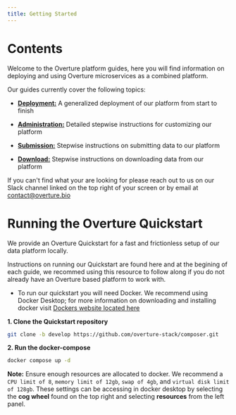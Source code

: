 ```yaml
---
title: Getting Started
---
```


# Contents 

Welcome to the Overture platform guides, here you will find information on deploying and using Overture microservices as a combined platform. 

 Our guides currently cover the following topics:

- **[Deployment:]()** A generalized deployment of our platform from start to finish


- **[Administration:]()** Detailed stepwise instructions for customizing our platform


- **[Submission:]()** Stepwise instructions on submitting data to our platform 


- **[Download:]()** Stepwise instructions on downloading data from our platform

<Note title="Help us make our guides better">If you can't find what your are looking for please reach out to us on our Slack channel linked on the top right of your screen or by email at contact@overture.bio</Note>

# Running the Overture Quickstart

We provide an Overture Quickstart for a fast and frictionless setup of our data platform locally. 

Instructions on running our Quickstart are found here and at the begining of each guide, we recommed using this resource to follow along if you do not already have an Overture based platform to work with.


- To run our quickstart you will need Docker. We recommend using Docker Desktop; for more information on downloading and installing docker visit [Dockers website located here](https://www.docker.com/products/docker-desktop/)


**1. Clone the Quickstart repository**

```bash
git clone -b develop https://github.com/overture-stack/composer.git
```

**2. Run the docker-compose**

```bash
docker compose up -d
```

<Warning>**Note:** Ensure enough resources are allocated to docker. We recommend a `CPU limit of 8`, `memory limit of 12gb`, `swap of 4gb`, and `virtual disk limit of 128gb`. These settings can be accessing in docker desktop by selecting the **cog wheel** found on the top right and selecting **resources** from the left panel.</Warning>
